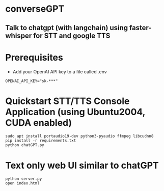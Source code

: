 # converseGPT
## Talk to chatgpt (with langchain) using faster-whisper for STT and google TTS

# Prerequisites
- Add your OpenAI API key to a file called .env
```
OPENAI_API_KEY="sk-***"
```

# Quickstart STT/TTS Console Application (using Ubuntu2004, CUDA enabled)
```
sudo apt install portaudio19-dev python3-pyaudio ffmpeg libcudnn8
pip install -r requirements.txt
python chatGPT.py
```

# Text only web UI similar to chatGPT
```
python server.py
open index.html
```
